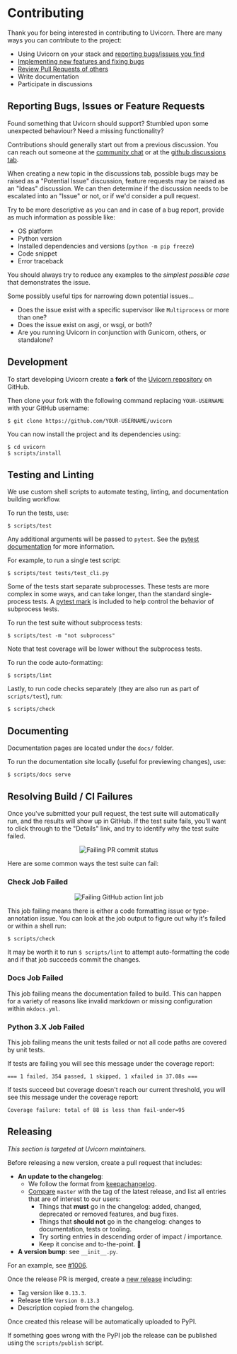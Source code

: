 # Contributing

Thank you for being interested in contributing to Uvicorn.
There are many ways you can contribute to the project:

- Using Uvicorn on your stack and [reporting bugs/issues you find](https://github.com/encode/uvicorn/issues/new)
- [Implementing new features and fixing bugs](https://github.com/encode/uvicorn/issues?q=is%3Aissue+is%3Aopen+label%3A%22help+wanted%22)
- [Review Pull Requests of others](https://github.com/encode/uvicorn/pulls)
- Write documentation
- Participate in discussions

## Reporting Bugs, Issues or Feature Requests

Found something that Uvicorn should support?
Stumbled upon some unexpected behaviour?
Need a missing functionality?

Contributions should generally start out from a previous discussion.
You can reach out someone at the [community chat](https://gitter.im/encode/community)
or at the [github discussions tab](https://github.com/encode/uvicorn/discussions).

When creating a new topic in the discussions tab, possible bugs may be raised
as a "Potential Issue" discussion, feature requests may be raised as an
"Ideas" discussion. We can then determine if the discussion needs
to be escalated into an "Issue" or not, or if we'd consider a pull request.

Try to be more descriptive as you can and in case of a bug report,
provide as much information as possible like:

- OS platform
- Python version
- Installed dependencies and versions (`python -m pip freeze`)
- Code snippet
- Error traceback

You should always try to reduce any examples to the *simplest possible case*
that demonstrates the issue.

Some possibly useful tips for narrowing down potential issues...

- Does the issue exist with a specific supervisor like `Multiprocess` or more than one?
- Does the issue exist on asgi, or wsgi, or both?
- Are you running Uvicorn in conjunction with Gunicorn, others, or standalone?

## Development

To start developing Uvicorn create a **fork** of the
[Uvicorn repository](https://github.com/encode/uvicorn) on GitHub.

Then clone your fork with the following command replacing `YOUR-USERNAME` with
your GitHub username:

```shell
$ git clone https://github.com/YOUR-USERNAME/uvicorn
```

You can now install the project and its dependencies using:

```shell
$ cd uvicorn
$ scripts/install
```

## Testing and Linting

We use custom shell scripts to automate testing, linting,
and documentation building workflow.

To run the tests, use:

```shell
$ scripts/test
```

Any additional arguments will be passed to `pytest`. See the [pytest documentation](https://docs.pytest.org/en/latest/how-to/usage.html) for more information.

For example, to run a single test script:

```shell
$ scripts/test tests/test_cli.py
```

Some of the tests start separate subprocesses. These tests are more complex in some ways, and can take longer, than the standard single-process tests. A [pytest mark](https://docs.pytest.org/en/latest/example/markers.html) is included to help control the behavior of subprocess tests.

To run the test suite without subprocess tests:

```shell
$ scripts/test -m "not subprocess"
```

Note that test coverage will be lower without the subprocess tests.

To run the code auto-formatting:

```shell
$ scripts/lint
```

Lastly, to run code checks separately (they are also run as part of `scripts/test`), run:

```shell
$ scripts/check
```

## Documenting

Documentation pages are located under the `docs/` folder.

To run the documentation site locally (useful for previewing changes), use:

```shell
$ scripts/docs serve
```

## Resolving Build / CI Failures

Once you've submitted your pull request, the test suite will
automatically run, and the results will show up in GitHub.
If the test suite fails, you'll want to click through to the
"Details" link, and try to identify why the test suite failed.

<p align="center" style="margin: 0 0 10px">
  <img src="https://raw.githubusercontent.com/encode/uvicorn/master/docs/img/gh-actions-fail.png" alt='Failing PR commit status'>
</p>

Here are some common ways the test suite can fail:

### Check Job Failed

<p align="center" style="margin: 0 0 10px">
  <img src="https://raw.githubusercontent.com/encode/uvicorn/master/docs/img/gh-actions-fail-check.png" alt='Failing GitHub action lint job'>
</p>

This job failing means there is either a code formatting issue or type-annotation issue.
You can look at the job output to figure out why it's failed or within a shell run:

```shell
$ scripts/check
```

It may be worth it to run `$ scripts/lint` to attempt auto-formatting the code
and if that job succeeds commit the changes.

### Docs Job Failed

This job failing means the documentation failed to build. This can happen for
a variety of reasons like invalid markdown or missing configuration within `mkdocs.yml`.

### Python 3.X Job Failed

This job failing means the unit tests failed or not all code paths are covered by unit tests.

If tests are failing you will see this message under the coverage report:

`=== 1 failed, 354 passed, 1 skipped, 1 xfailed in 37.08s ===`

If tests succeed but coverage doesn't reach our current threshold, you will see this
message under the coverage report:

`Coverage failure: total of 88 is less than fail-under=95`

## Releasing

*This section is targeted at Uvicorn maintainers.*

Before releasing a new version, create a pull request that includes:

- **An update to the changelog**:
    - We follow the format from [keepachangelog](https://keepachangelog.com/en/1.0.0/).
    - [Compare](https://github.com/encode/uvicorn/compare/) `master` with the tag of the latest release, and list all entries that are of interest to our users:
        - Things that **must** go in the changelog: added, changed, deprecated or removed features, and bug fixes.
        - Things that **should not** go in the changelog: changes to documentation, tests or tooling.
        - Try sorting entries in descending order of impact / importance.
        - Keep it concise and to-the-point. 🎯
- **A version bump**: see `__init__.py`.

For an example, see [#1006](https://github.com/encode/uvicorn/pull/1107).

Once the release PR is merged, create a
[new release](https://github.com/encode/uvicorn/releases/new) including:

- Tag version like `0.13.3`.
- Release title `Version 0.13.3`
- Description copied from the changelog.

Once created this release will be automatically uploaded to PyPI.

If something goes wrong with the PyPI job the release can be published using the
`scripts/publish` script.
